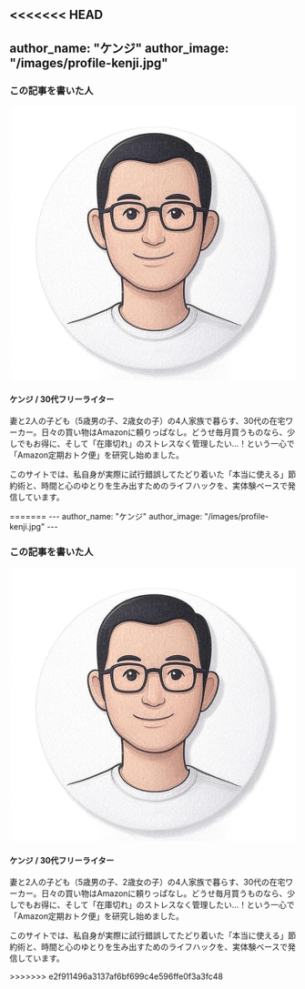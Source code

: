 <<<<<<< HEAD
---
author_name: "ケンジ"
author_image: "/images/profile-kenji.jpg" 
---

### この記事を書いた人

<div class="author-profile-box">
  <div class="author-image">
    <img src="/images/profile-kenji.jpg" alt="この記事の著者、ケンジのプロフィール写真">
  </div>
  <div class="author-info">
    <h4>ケンジ / 30代フリーライター</h4>
    <p>
      妻と2人の子ども（5歳男の子、2歳女の子）の4人家族で暮らす、30代の在宅ワーカー。日々の買い物はAmazonに頼りっぱなし。どうせ毎月買うものなら、少しでもお得に、そして「在庫切れ」のストレスなく管理したい…！という一心で「Amazon定期おトク便」を研究し始めました。
    </p>
    <p>
      このサイトでは、私自身が実際に試行錯誤してたどり着いた「本当に使える」節約術と、時間と心のゆとりを生み出すためのライフハックを、実体験ベースで発信しています。
    </p>
  </div>
=======
---
author_name: "ケンジ"
author_image: "/images/profile-kenji.jpg" 
---

### この記事を書いた人

<div class="author-profile-box">
  <div class="author-image">
    <img src="/images/profile-kenji.jpg" alt="この記事の著者、ケンジのプロフィール写真">
  </div>
  <div class="author-info">
    <h4>ケンジ / 30代フリーライター</h4>
    <p>
      妻と2人の子ども（5歳男の子、2歳女の子）の4人家族で暮らす、30代の在宅ワーカー。日々の買い物はAmazonに頼りっぱなし。どうせ毎月買うものなら、少しでもお得に、そして「在庫切れ」のストレスなく管理したい…！という一心で「Amazon定期おトク便」を研究し始めました。
    </p>
    <p>
      このサイトでは、私自身が実際に試行錯誤してたどり着いた「本当に使える」節約術と、時間と心のゆとりを生み出すためのライフハックを、実体験ベースで発信しています。
    </p>
  </div>
>>>>>>> e2f911496a3137af6bf699c4e596ffe0f3a3fc48
</div>